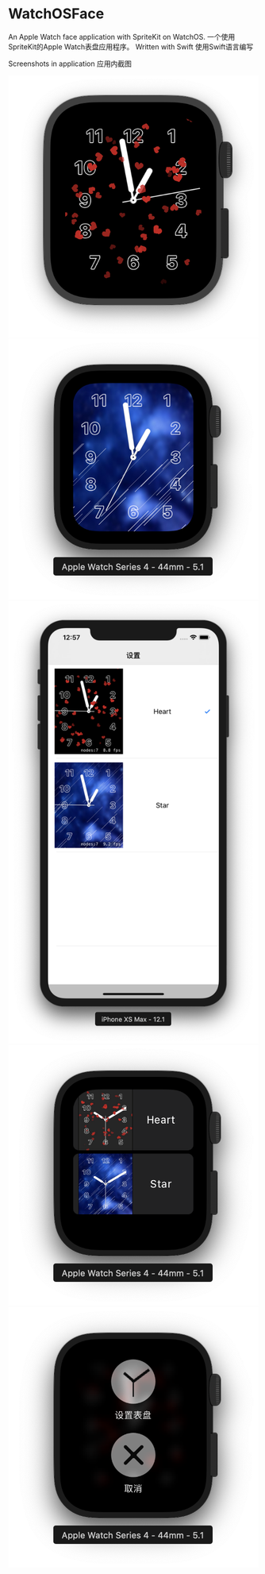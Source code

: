 # WatchOSFace
An Apple Watch face application with SpriteKit on WatchOS.
一个使用SpriteKit的Apple Watch表盘应用程序。
Written with Swift
使用Swift语言编写

Screenshots in application
应用内截图

![Heart theme](images/watch_heart.png)![Star theme](images/watch_star.png)
![Selector on phone](images/phone.png)![Selector on watch](images/watch_select.png)![Menu on watch](images/watch_menu.png)


